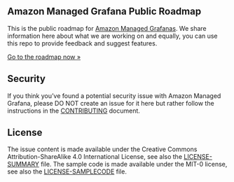 ## Amazon Managed Grafana Public Roadmap

This is the public roadmap for [Amazon Managed Grafanas](https://aws.amazon.com/grafana/). We share information here about what we are working on and equally, you can use this repo to provide feedback and suggest features.

[Go to the roadmap now »](https://github.com/aws/amazon-managed-grafana-roadmap/issues)


## Security

If you think you’ve found a potential security issue with Amazon Managed Grafana, please DO NOT create an issue for it here but rather follow the instructions in the [CONTRIBUTING](CONTRIBUTING.md#security-issue-notifications) document.

## License 

The issue content is made available under the Creative Commons Attribution-ShareAlike 4.0 International License, see also the [LICENSE-SUMMARY](/LICENSE-SUMMARY) file.
The sample code is made available under the MIT-0 license, see also the [LICENSE-SAMPLECODE](/LICENSE-SAMPLECODE) file.
